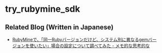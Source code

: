 # try_rubymine_sdk

## Related Blog (Written in Japanese)

- [RubyMineで、「同一Rubyバージョンだけど、システム別に異なるgemバージョンを使いたい」場合の設定について調べてみた - メモ的な思考的な](https://thinkami.hatenablog.com/entry/2022/06/20/234738)